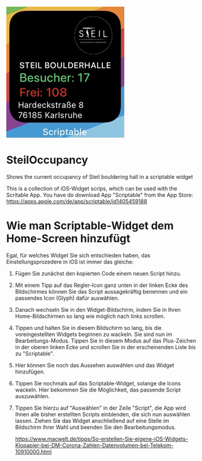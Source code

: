 ![Screenshot](steilScreenshot.jpg)

# SteilOccupancy
Shows the current occupancy of Steil bouldering hall in a scriptable widget

This is a collection of iOS-Widget scrips, which can be used with the Scritable App.
You have do download App "Scriptable" from the App Store:
https://apps.apple.com/de/app/scriptable/id1405459188
   

# Wie man Scriptable-Widget dem Home-Screen hinzufügt

Egal, für welches Widget Sie sich entschieden haben, das Einstellungsprozedere in iOS ist immer das gleiche:  

1. Fügen Sie zunächst den kopierten Code einem neuen Script hinzu. 
2. Mit einem Tipp auf das Regler-Icon ganz unten in der linken Ecke des Bildschirmes 
   können Sie das Script aussagekräftig benennen und ein passendes Icon (Glyph) dafür auswählen. 
3. Danach wechseln Sie in den Widget-Bildschirm, indem Sie in Ihren Home-Bildschirmen so lang wie möglich nach links scrollen. 
4. Tippen und halten Sie in diesem Bildschirm so lang, bis die voreingestellten Widgets beginnen zu wackeln. 
   Sie sind nun im Bearbeitungs-Modus. Tippen Sie in diesem Modus auf das Plus-Zeichen in der oberen linken 
   Ecke und scrollen Sie in der erscheinenden Liste bis zu "Scriptable". 
5. Hier können Sie noch das Aussehen auswählen und das Widget hinzufügen. 
6. Tippen Sie nochmals auf das Scriptable-Widget, solange die Icons wackeln. 
   Hier bekommen Sie die Möglichkeit, das passende Script auszuwählen. 
7. Tippen Sie hierzu auf "Auswählen" in der Zeile "Script", die App wird Ihnen alle bisher erstellten Scripts einblenden, 
   die sich nun auswählen lassen. Ziehen Sie das Widget anschließend auf eine Stelle im Bildschirm Ihrer Wahl und beenden Sie den Bearbeitungsmodus.
   
   https://www.macwelt.de/tipps/So-erstellen-Sie-eigene-iOS-Widgets-Klopapier-bei-DM-Corona-Zahlen-Datenvolumen-bei-Telekom-10910000.html
   
